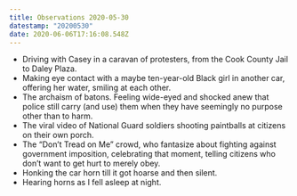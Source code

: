 ```yaml
---
title: Observations 2020-05-30
datestamp: "20200530"
date: 2020-06-06T17:16:08.548Z
---
```

- Driving with Casey in a caravan of protesters, from the Cook County Jail to Daley Plaza.
- Making eye contact with a maybe ten-year-old Black girl in another car, offering her water, smiling at each other.
- The archaism of batons. Feeling wide-eyed and shocked anew that police still carry (and use) them when they have seemingly no purpose other than to harm.
- The viral video of National Guard soldiers shooting paintballs at citizens on their own porch.
- The “Don’t Tread on Me” crowd, who fantasize about fighting against government imposition, celebrating that moment, telling citizens who don’t want to get hurt to merely obey.
- Honking the car horn till it got hoarse and then silent.
- Hearing horns as I fell asleep at night.